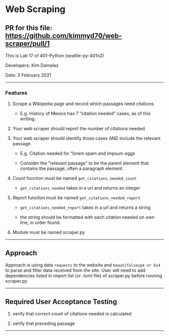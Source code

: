 # Web Scraping

## PR for this file: https://github.com/kimmyd70/web-scraper/pull/1

This is Lab 17 of 401-Python (seattle-py-401n2)

Developers: Kim Damalas

Date: 3 February 2021
____________________
### Features

1. Scrape a Wikipedia page and record which passages need citations.
    - E.g. History of Mexico has 7 “citation needed” cases, as of this writing.

2. Your web scraper should report the number of citations needed

3. Your web scraper should identify those cases AND include the relevant passage.

    - E.g. Citation needed for “lorem spam and impsum eggs

    - Consider the “relevant passage” to be the parent element that contains the passage, often a paragraph element.

4. Count function must be named `get_citations_needed_count`
    - `get_citations_needed` takes in a url and returns an integer

5. Report function must be named `get_citations_needed_report`
    - `get_citations_needed_report` takes in a url and returns a string

    - the string should be formatted with each citation needed on own line, in order found.

6. Module must be named scraper.py
__________

## Approach

Approach is using data `requests` to the website and `beautifulsoup4 or bs4` to parse and filter data received from the site. User will need to add dependencies listed in import list (or .toml file) of scraper.py before running scraper.py

_____________
## Required User Acceptance Testing

1. verify that correct count of citations needed is calculated

2. verify that preceding passage


_________________


